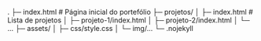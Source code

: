 .
├─ index.html                  # Página inicial do portefólio
├─ projetos/
│  ├─ index.html               # Lista de projetos
│  ├─ projeto-1/index.html
│  ├─ projeto-2/index.html
│  └─ ...
├─ assets/
│  ├─ css/style.css
│  └─ img/...
└─ .nojekyll     
